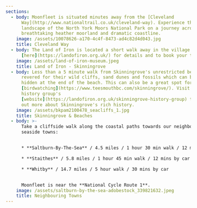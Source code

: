 ```yaml
---
sections:
  - body: Moonfleet is situated minutes away from the [Cleveland
      Way](http://www.nationaltrail.co.uk/cleveland-way). Experience the varied
      landscape of the North York Moors National Park on a journey across
      breathtaking heather moorland and dramatic coastline.
    image: /assets/10078626-a170-4c4f-8473-ad4c82d4d043.jpg
    title: Cleveland Way
  - body: The Land of Iron is located a short walk away in the village. Click
      [here](https://landofiron.org.uk/) for details and to book your tickets!
    image: /assets/land-of-iron-museum.jpeg
    title: Land of Iron - Skinningrove
  - body: Less than a 5 minute walk from Skinningrove's unrestricted beaches -
      revered for their wild cliffs, sand dunes and fossils which can be found
      hidden at the end of the beach. This can also be a great spot for
      [birdwatching](https://www.teesmouthbc.com/skinningrove/). Visit the local
      history group's
      [website](https://landofiron.org.uk/skinningrove-history-group) to find
      out more about Skinningrove's rich history.
    image: /assets/bkpam2100478_seacliffs_1.jpg
    title: Skinningrove & Beaches
  - body: >-
      Take a cliffside walk along the coastal paths towards our neighbouring
      seaside towns:


      * **Saltburn-By-The-Sea** / 4.5 miles / 1 hour 30 min walk / 12 mins by car

      * **Staithes** / 5.8 miles / 1 hour 45 min walk / 12 mins by car

      * **Whitby** / 14.7 miles / 5 hour walk / 30 mins by car


      Moonfleet is near the **National Cycle Route 1**.
    image: /assets/saltburn-by-the-sea-adobestock_339821632.jpeg
    title: Neighbouring Towns
---
```

